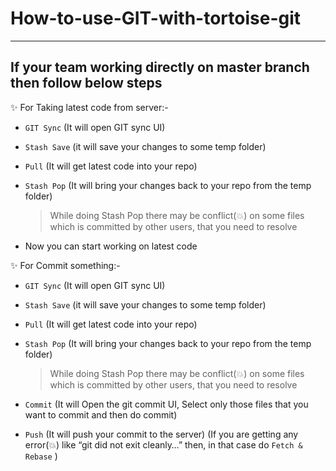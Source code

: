 # How-to-use-GIT-with-tortoise-git
---
If your team working directly on master branch then follow below steps
---

:sparkles: For Taking latest code from server:-
-	`GIT Sync` (It will open GIT sync UI)
 -	`Stash Save` (it will save your changes to some temp folder)
 - `Pull` (It will get latest code into your repo)
 -	`Stash Pop` (It will bring your changes back to your repo from the temp folder)
 
    > While doing Stash Pop there may be conflict(:boom:) on some files which is committed by other users, that you need to resolve

 -	Now you can start working on latest code




:sparkles: For Commit something:-
 -	`GIT Sync` (It will open GIT sync UI)
  - `Stash Save` (it will save your changes to some temp folder)
  -	`Pull` (It will get latest code into your repo)
  -	`Stash Pop` (It will bring your changes back to your repo from the temp folder)
    
    > While doing Stash Pop there may be conflict(:boom:) on some files which is committed by other users, that you need to resolve
  -	`Commit` (It will Open the git commit UI, Select only those files that you want to commit and then do commit)
  -	`Push` (It will push your commit to the server)  (If you are getting  any error(:boom:) like “git did not exit cleanly…” then, in that case do `Fetch & Rebase` )
